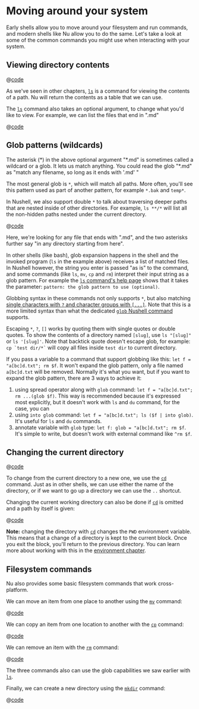 # Moving around your system

Early shells allow you to move around your filesystem and run commands, and modern shells like Nu allow you to do the same. Let's take a look at some of the common commands you might use when interacting with your system.

## Viewing directory contents

@[code](@snippets/moving_around/ls_example.sh)

As we've seen in other chapters, [`ls`](/commands/docs/ls.md) is a command for viewing the contents of a path. Nu will return the contents as a table that we can use.

The [`ls`](/commands/docs/ls.md) command also takes an optional argument, to change what you'd like to view. For example, we can list the files that end in ".md"

@[code](@snippets/moving_around/ls_shallow_glob_example.sh)

## Glob patterns (wildcards)

The asterisk (\*) in the above optional argument "\*.md" is sometimes called a wildcard or a glob. It lets us match anything. You could read the glob "\*.md" as "match any filename, so long as it ends with '.md' "

The most general glob is `*`, which will match all paths. More often, you'll see this pattern used as part of another pattern, for example `*.bak` and `temp*`.

In Nushell, we also support double `*` to talk about traversing deeper paths that are nested inside of other directories. For example, `ls **/*` will list all the non-hidden paths nested under the current directory.

@[code](@snippets/moving_around/ls_deep_glob_example.sh)

Here, we're looking for any file that ends with ".md", and the two asterisks further say "in any directory starting from here".

In other shells (like bash), glob expansion happens in the shell and the invoked program (`ls` in the example above) receives a list of matched files. In Nushell however, the string you enter is passed "as is" to the command, and some commands (like `ls`, `mv`, `cp` and `rm`) interpret their input string as a glob pattern. For example the [`ls` command's help page](https://www.nushell.sh/commands/docs/ls.html) shows that it takes the parameter: `pattern: the glob pattern to use (optional)`.

Globbing syntax in these commands not only supports `*`, but also matching [single characters with `?` and character groups with `[...]`](https://docs.rs/nu-glob/latest/nu_glob/struct.Pattern.html). Note that this is a more limited syntax than what the dedicated [`glob` Nushell command](https://www.nushell.sh/commands/docs/glob.html) supports.

Escaping `*`, `?`, `[]` works by quoting them with single quotes or double quotes. To show the contents of a directory named `[slug]`, use `ls "[slug]"` or `ls '[slug]'`.
Note that backtick quote doesn't escape glob, for example: <code>cp \`test dir/\*\`</code> will copy all files inside `test dir` to current directory.

If you pass a variable to a command that support globbing like this: `let f = "a[bc]d.txt"; rm $f`. It won't expand the glob pattern, only a file named `a[bc]d.txt` will be removed. Normally it's what you want, but if you want to expand the glob pattern, there are 3 ways to achieve it:

1. using spread operator along with `glob` command: `let f = "a[bc]d.txt"; rm ...(glob $f)`. This way is recommended because it's expressed most explicitly, but it doesn't work with `ls` and `du` command, for the case, you can
2. using `into glob` command: `let f = "a[bc]d.txt"; ls ($f | into glob)`. It's useful for `ls` and `du` commands.
3. annotate variable with `glob` type: `let f: glob = "a[bc]d.txt"; rm $f`. It's simple to write, but doesn't work with external command like `^rm $f`.

## Changing the current directory

@[code](@snippets/moving_around/cd_example.sh)

To change from the current directory to a new one, we use the [`cd`](/commands/docs/cd.md) command. Just as in other shells, we can use either the name of the directory, or if we want to go up a directory we can use the `..` shortcut.

Changing the current working directory can also be done if [`cd`](/commands/docs/cd.md) is omitted and a path by itself is given:

@[code](@snippets/moving_around/cd_without_command_example.sh)

**Note:** changing the directory with [`cd`](/commands/docs/cd.md) changes the `PWD` environment variable. This means that a change of a directory is kept to the current block. Once you exit the block, you'll return to the previous directory. You can learn more about working with this in the [environment chapter](./environment.md).

## Filesystem commands

Nu also provides some basic filesystem commands that work cross-platform.

We can move an item from one place to another using the [`mv`](/commands/docs/mv.md) command:

@[code](@snippets/moving_around/mv_example.sh)

We can copy an item from one location to another with the [`cp`](/commands/docs/cp.md) command:

@[code](@snippets/moving_around/cp_example.sh)

We can remove an item with the [`rm`](/commands/docs/rm.md) command:

@[code](@snippets/moving_around/rm_example.sh)

The three commands also can use the glob capabilities we saw earlier with [`ls`](/commands/docs/ls.md).

Finally, we can create a new directory using the [`mkdir`](/commands/docs/mkdir.md) command:

@[code](@snippets/moving_around/mkdir_example.sh)
